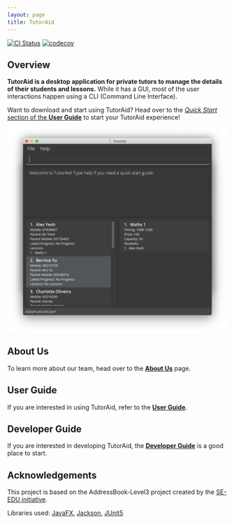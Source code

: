 ```yaml
---
layout: page
title: TutorAid
---
```


[![CI Status](https://github.com/se-edu/addressbook-level3/workflows/Java%20CI/badge.svg)](https://github.com/se-edu/addressbook-level3/actions)
[![codecov](https://codecov.io/gh/AY2122S1-CS2103T-W16-3/tp/branch/master/graph/badge.svg?token=ZBW5NCTT2Y)](https://codecov.io/gh/AY2122S1-CS2103T-W16-3/tp)

## Overview
**TutorAid is a desktop application for private tutors to manage the details of their students and lessons.** While it has a GUI, most of the user interactions happen using a CLI (Command Line Interface).

Want to download and start using TutorAid? Head over to the [_Quick Start_ section of the **User Guide**](UserGuide.html#3-quick-start) to start your TutorAid experience!

![Ui](images/Ui.png)

## About Us

To learn more about our team, head over to the [**About Us**](AboutUs.html) page.

## User Guide

If you are interested in using TutorAid, refer to the [**User Guide**](UserGuide.html).

## Developer Guide

If you are interested in developing TutorAid, the [**Developer Guide**](DeveloperGuide.html) is a good place to start.

## Acknowledgements
This project is based on the AddressBook-Level3 project created by the [SE-EDU initiative](https://se-education.org).

Libraries used: [JavaFX](https://openjfx.io/), [Jackson](https://github.com/FasterXML/jackson), [JUnit5](https://github.com/junit-team/junit5)
